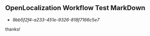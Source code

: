 ## OpenLocalization Workflow Test MarkDown
* *9bb5f2f4-a233-451e-9326-818f7166c5e7*
 
thanks!

<!--HONumber=Feb17_HO2-->


